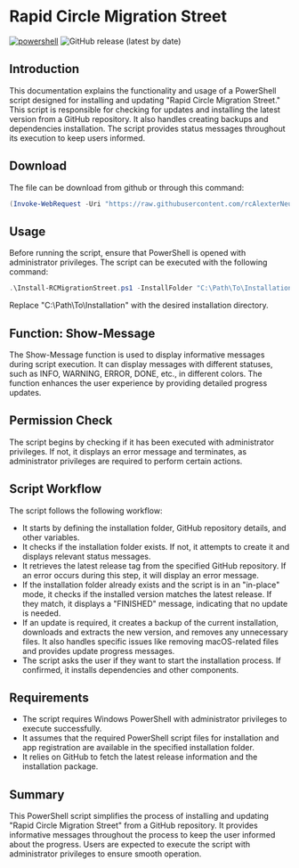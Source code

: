 # Rapid Circle Migration Street
[![powershell][powershell]][powershell-url] ![GitHub release (latest by date)](https://img.shields.io/github/v/release/rcalexterneuzen/rc-migration-street?style=for-the-badge) <br>

## Introduction
This documentation explains the functionality and usage of a PowerShell script designed for installing and updating "Rapid Circle Migration Street." This script is responsible for checking for updates and installing the latest version from a GitHub repository. It also handles creating backups and dependencies installation. The script provides status messages throughout its execution to keep users informed.

## Download
The file can be download from github or through this command: 

```powershell
(Invoke-WebRequest -Uri "https://raw.githubusercontent.com/rcAlexterNeuzen/rc-migration-street/main/install-rcmigrationstreet.ps1" -UseBasicParsing).content | Out-File Install-RCMigrationStreet.ps1
```

## Usage
Before running the script, ensure that PowerShell is opened with administrator privileges. The script can be executed with the following command:

```powershell
.\Install-RCMigrationStreet.ps1 -InstallFolder "C:\Path\To\Installation"
```
Replace "C:\Path\To\Installation" with the desired installation directory.

## Function: Show-Message
The Show-Message function is used to display informative messages during script execution. It can display messages with different statuses, such as INFO, WARNING, ERROR, DONE, etc., in different colors. The function enhances the user experience by providing detailed progress updates.

## Permission Check
The script begins by checking if it has been executed with administrator privileges. If not, it displays an error message and terminates, as administrator privileges are required to perform certain actions.

## Script Workflow
The script follows the following workflow:

* It starts by defining the installation folder, GitHub repository details, and other variables.
* It checks if the installation folder exists. If not, it attempts to create it and displays relevant status messages.
* It retrieves the latest release tag from the specified GitHub repository. If an error occurs during this step, it will display an error message.
* If the installation folder already exists and the script is in an "in-place" mode, it checks if the installed version matches the latest release. If they match, it displays a "FINISHED" message, indicating that no update is needed.
* If an update is required, it creates a backup of the current installation, downloads and extracts the new version, and removes any unnecessary files. It also handles specific issues like removing macOS-related files and provides update progress messages.
* The script asks the user if they want to start the installation process. If confirmed, it installs dependencies and other components.

## Requirements
- The script requires Windows PowerShell with administrator privileges to execute successfully.
- It assumes that the required PowerShell script files for installation and app registration are available in the specified installation folder.
- It relies on GitHub to fetch the latest release information and the installation package.

## Summary
This PowerShell script simplifies the process of installing and updating "Rapid Circle Migration Street" from a GitHub repository. It provides informative messages throughout the process to keep the user informed about the progress. Users are expected to execute the script with administrator privileges to ensure smooth operation.



[powershell]: https://img.shields.io/badge/script-Powershell-blue?style=for-the-badge&logo=PowerShell&logoColor=4FC08D
[powershell-url]: https://learn.microsoft.com/en-gb/powershell/scripting/overview?view=powershell-7.3